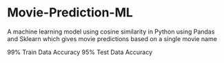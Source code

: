 # Movie-Prediction-ML
A machine learning model using cosine similarity in Python using Pandas and Sklearn which gives movie predictions based on a single movie name

99% Train Data Accuracy
95% Test Data Accuracy
